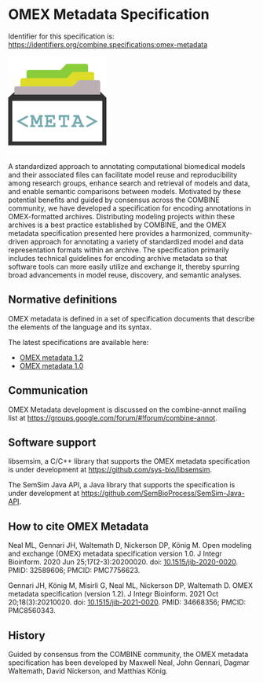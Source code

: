 # OMEX Metadata Specification
Identifier for this specification is: https://identifiers.org/combine.specifications:omex-metadata

![OMEX metadata logo](./files/omex-metadata.png) 

A standardized approach to annotating computational biomedical models and their associated files can facilitate model reuse and reproducibility among research groups, enhance search and retrieval of models and data, and enable semantic comparisons between models. Motivated by these potential benefits and guided by consensus across the COMBINE community, we have developed a specification for encoding annotations in OMEX-formatted archives. Distributing modeling projects within these archives is a best practice established by COMBINE, and the OMEX metadata specification presented here provides a harmonized, community-driven approach for annotating a variety of standardized model and data representation formats within an archive. The specification primarily includes technical guidelines for encoding archive metadata so that software tools can more easily utilize and exchange it, thereby spurring broad advancements in model reuse, discovery, and semantic analyses.

## Normative definitions
OMEX metadata is defined in a set of specification documents that describe the elements of the language and its syntax.

The latest specifications are available here:
* [OMEX metadata 1.2](https://identifiers.org/combine.specifications:omex-metadata-1.2)
* [OMEX metadata 1.0](https://identifiers.org/combine.specifications:omex-metadata-1.0)

## Communication
OMEX Metadata development is discussed on the combine-annot mailing list at https://groups.google.com/forum/#!forum/combine-annot.

## Software support
libsemsim, a C/C++ library that supports the OMEX metadata specification is under development at https://github.com/sys-bio/libsemsim.

The SemSim Java API, a Java library that supports the specification is under development at https://github.com/SemBioProcess/SemSim-Java-API.

## How to cite OMEX Metadata

Neal ML, Gennari JH, Waltemath D, Nickerson DP, König M. Open modeling and exchange (OMEX) metadata specification version 1.0. J Integr Bioinform. 2020 Jun 25;17(2-3):20200020. doi: [10.1515/jib-2020-0020](https://doi.org/10.1515/jib-2020-0020). PMID: 32589606; PMCID: PMC7756623.

Gennari JH, König M, Misirli G, Neal ML, Nickerson DP, Waltemath D. OMEX metadata specification (version 1.2). J Integr Bioinform. 2021 Oct 20;18(3):20210020. doi: [10.1515/jib-2021-0020](https://doi.org/10.10.1515/jib-2021-0020). PMID: 34668356; PMCID: PMC8560343.

## History
Guided by consensus from the COMBINE community, the OMEX metadata specification has been developed by Maxwell Neal, John Gennari, Dagmar Waltemath, David Nickerson, and Matthias König.